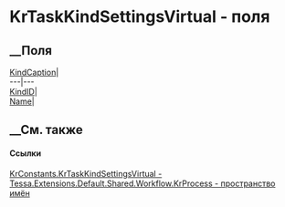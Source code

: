 # KrTaskKindSettingsVirtual - поля
##  __Поля
[KindCaption](F_Tessa_Extensions_Default_Shared_Workflow_KrProcess_KrConstants_KrTaskKindSettingsVirtual_KindCaption.htm)|  
---|---  
[KindID](F_Tessa_Extensions_Default_Shared_Workflow_KrProcess_KrConstants_KrTaskKindSettingsVirtual_KindID.htm)|  
[Name](F_Tessa_Extensions_Default_Shared_Workflow_KrProcess_KrConstants_KrTaskKindSettingsVirtual_Name.htm)|  
## __См. также
#### Ссылки
[KrConstants.KrTaskKindSettingsVirtual -
](T_Tessa_Extensions_Default_Shared_Workflow_KrProcess_KrConstants_KrTaskKindSettingsVirtual.htm)
[Tessa.Extensions.Default.Shared.Workflow.KrProcess - пространство
имён](N_Tessa_Extensions_Default_Shared_Workflow_KrProcess.htm)
